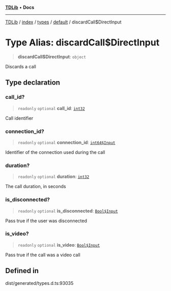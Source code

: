 [**TDLib**](../../../../../../README.md) • **Docs**

***

[TDLib](../../../../../../modules.md) / [index](../../../../../README.md) / [types](../../../README.md) / [default](../README.md) / discardCall$DirectInput

# Type Alias: discardCall$DirectInput

> **discardCall$DirectInput**: `object`

Discards a call

## Type declaration

### call\_id?

> `readonly` `optional` **call\_id**: [`int32`](int32.md)

Call identifier

### connection\_id?

> `readonly` `optional` **connection\_id**: [`int64$Input`](int64$Input.md)

Identifier of the connection used during the call

### duration?

> `readonly` `optional` **duration**: [`int32`](int32.md)

The call duration, in seconds

### is\_disconnected?

> `readonly` `optional` **is\_disconnected**: [`Bool$Input`](Bool$Input.md)

Pass true if the user was disconnected

### is\_video?

> `readonly` `optional` **is\_video**: [`Bool$Input`](Bool$Input.md)

Pass true if the call was a video call

## Defined in

dist/generated/types.d.ts:93035
